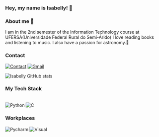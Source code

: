 ### Hey, my name is Isabelly! 👋

### About me 👩
 I am in the 2nd semester of the Information Technology course at UFERSA(Universidade Federal Rural do Semi-Árido)
I love reading books and listening to music. I also have a passion for astronomy.🌌

### Contact

[![Contact](https://img.shields.io/badge/Instagram-E4405F?style=for-the-badge&logo=instagram&logoColor=white)](https://www.instagram.com/isalima.ss/)
[![Gmail](https://img.shields.io/badge/Gmail-D14836?style=for-the-badge&logo=gmail&logoColor=white)](mailto:mslima5643@gmail.com)



![Isabelly GitHub stats](https://github-readme-stats.vercel.app/api?username=isabellylimals&show_icons=true&theme=radical)


### My Tech Stack
<div style="display: inline-block"><br/>
  <img align="center" alt="Python" src="https://img.shields.io/badge/Python-14354C?style=for-the-badge&logo=python&logoColor=white"/>  
<img align="center" alt="C" src="https://img.shields.io/badge/C-00599C?style=for-the-badge&logo=c&logoColor=white"/>   

### Workplaces

<div style="display: inline-block"<br/>
  <img align="center" alt="Pycharm" src="https://img.shields.io/badge/PyCharm-000000.svg?&style=for-the-badge&logo=PyCharm&logoColor=white"/>  
<img align="center" alt="Visual" src="https://img.shields.io/badge/Visual_Studio_Code-0078D4?style=for-the-badge&logo=visual%20studio%20code&logoColor=white"/>  
   </div>

